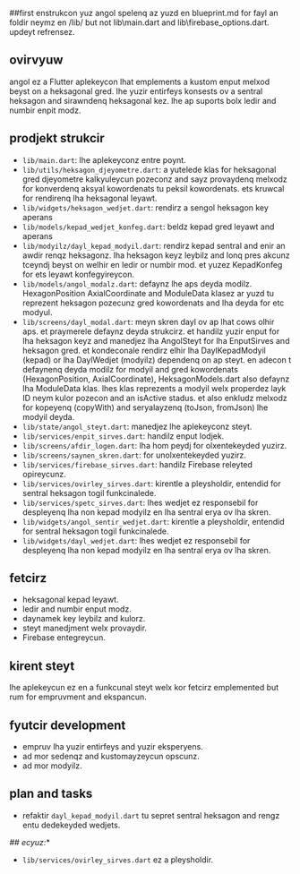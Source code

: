 ##first enstrukcon
yuz angol spelenq  az yuzd en blueprint.md  for fayl an foldir neymz en /lib/ but not lib\main.dart and lib\firebase_options.dart. updeyt refrensez.

## ovirvyuw
angol ez a Flutter aplekeycon lhat emplements a kustom enput melxod beyst on a heksagonal gred. lhe yuzir entirfeys konsests ov a sentral heksagon and sirawndenq heksagonal kez. lhe ap suports bolx ledir and numbir enpit modz.

## prodjekt strukcir
*  `lib/main.dart`: lhe aplekeyconz entre poynt.
*  `lib/utils/heksagon_djeyometre.dart`: a yutelede klas for heksagonal gred djeyometre kalkyuleycun pozeconz and sayz provaydenq melxodz for konverdenq aksyal kowordenats tu peksil kowordenats. ets kruwcal for rendirenq lha heksagonal leyawt.
*  `lib/widgets/heksagon_wedjet.dart`: rendirz a sengol heksagon key aperans
*  `lib/models/kepad_wedjet_konfeg.dart`: beldz kepad gred leyawt and aperans
*  `lib/modyilz/dayl_kepad_modyil.dart`: rendirz kepad sentral and enir an awdir renqz heksagonz. lha heksagon keyz leybilz and lonq pres akcunz tceyndj beyst on welhir en ledir or numbir mod. et yuzez KepadKonfeg for ets leyawt konfegyireycon.
*  `lib/models/angol_modalz.dart`: defaynz lhe aps deyda modilz. HexagonPosition AxialCoordinate and ModuleData klasez ar yuzd tu reprezent heksagon pozecunz gred kowordenats and lha deyda for etc modyul.
*  `lib/screens/dayl_modal.dart`: meyn skren dayl ov ap lhat cows olhir aps. et praymerele defaynz deyda strukcirz. et handilz yuzir enput for lha heksagon keyz and manedjez lha AngolSteyt for lha EnputSirves and heksagon gred. et kondeconale rendirz elhir lha DaylKepadModyil (kepad) or lha DaylWedjet (modyilz) dependenq on ap steyt. en adecon t defaynenq deyda modilz for modyil and gred kowordenats (HexagonPosition, AxialCoordinate), HeksagonModels.dart also defaynz lha ModuleData klas. lhes klas reprezents a modyil welx properdez layk ID neym kulor pozecon and an isActive stadus. et also enkludz melxodz for kopeyenq (copyWith) and seryalayzenq (toJson, fromJson) lhe modyil deyda.
*  `lib/state/angol_steyt.dart`: manedjez lhe aplekeyconz steyt.
*  `lib/services/enpit_sirves.dart`: handilz enput lodjek.
*  `lib/screens/afdir_logen.dart`: lha hom peydj for olxentekeyded yuzirz.
*  `lib/screens/saynen_skren.dart`: for unolxentekeyded yuzirz.
*  `lib/services/firebase_sirves.dart`: handilz Firebase releyted opireycunz.
*  `lib/services/ovirley_sirves.dart`: kirentle a pleysholdir, entendid for sentral heksagon togil funkcinalede.
*  `lib/services/spetc_sirves.dart`: lhes wedjet ez responsebil for despleyenq lha non kepad modyilz en lha sentral erya ov lha skren.
*  `lib/widgets/angol_sentir_wedjet.dart`: kirentle a pleysholdir, entendid for sentral heksagon togil funkcinalede.
*  `lib/widgets/dayl_wedjet.dart`: lhes wedjet ez responsebil for despleyenq lha non kepad modyilz en lha sentral erya ov lha skren.

## fetcirz
*  heksagonal kepad leyawt.
*  ledir and numbir enput modz.
*  daynamek key leybilz and kulorz.
*  steyt manedjment welx provaydir.
*  Firebase entegreycun.

## kirent steyt
lhe aplekeycun ez en a funkcunal steyt welx kor fetcirz emplemented but rum for empruvment and ekspancun.

## fyutcir development
*  empruv lha yuzir entirfeys and yuzir eksperyens.
*  ad mor sedenqz and kustomayzeycun opscunz.
*  ad mor modyilz.

## plan and tasks
*  refaktir `dayl_kepad_modyil.dart` tu sepret sentral heksagon and rengz entu dedekeyded wedjets.

*## ecyuz:**
*   `lib/services/ovirley_sirves.dart` ez a pleysholdir.